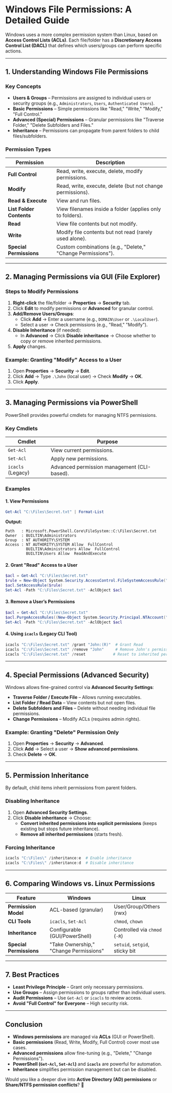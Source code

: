 # **Windows File Permissions: A Detailed Guide**

Windows uses a more complex permission system than Linux, based on **Access Control Lists (ACLs)**. Each file/folder has a **Discretionary Access Control List (DACL)** that defines which users/groups can perform specific actions.

---

## **1. Understanding Windows File Permissions**
### **Key Concepts**
- **Users & Groups** – Permissions are assigned to individual users or security groups (e.g., `Administrators`, `Users`, `Authenticated Users`).
- **Basic Permissions** – Simple permissions like "Read," "Write," "Modify," "Full Control."
- **Advanced (Special) Permissions** – Granular permissions like "Traverse Folder," "Delete Subfolders and Files."
- **Inheritance** – Permissions can propagate from parent folders to child files/subfolders.

### **Permission Types**
| Permission | Description |
|------------|-------------|
| **Full Control** | Read, write, execute, delete, modify permissions. |
| **Modify** | Read, write, execute, delete (but not change permissions). |
| **Read & Execute** | View and run files. |
| **List Folder Contents** | View filenames inside a folder (applies only to folders). |
| **Read** | View file contents but not modify. |
| **Write** | Modify file contents but not read (rarely used alone). |
| **Special Permissions** | Custom combinations (e.g., "Delete," "Change Permissions"). |

---

## **2. Managing Permissions via GUI (File Explorer)**
### **Steps to Modify Permissions**
1. **Right-click** the file/folder → **Properties** → **Security** tab.
2. Click **Edit** to modify permissions or **Advanced** for granular control.
3. **Add/Remove Users/Groups**:
   - Click **Add** → Enter a username (e.g., `DOMAIN\User` or `.\LocalUser`).
   - Select a user → Check permissions (e.g., "Read," "Modify").
4. **Disable Inheritance** (if needed):
   - In **Advanced** → Click **Disable inheritance** → Choose whether to copy or remove inherited permissions.
5. **Apply** changes.

### **Example: Granting "Modify" Access to a User**
1. Open **Properties** → **Security** → **Edit**.
2. Click **Add** → Type `.\John` (local user) → Check **Modify** → **OK**.
3. Click **Apply**.

---

## **3. Managing Permissions via PowerShell**
PowerShell provides powerful cmdlets for managing NTFS permissions.

### **Key Cmdlets**
| Cmdlet | Purpose |
|--------|---------|
| `Get-Acl` | View current permissions. |
| `Set-Acl` | Apply new permissions. |
| `icacls` (Legacy) | Advanced permission management (CLI-based). |

### **Examples**
#### **1. View Permissions**
```powershell
Get-Acl "C:\Files\Secret.txt" | Format-List
```
**Output:**
```
Path   : Microsoft.PowerShell.Core\FileSystem::C:\Files\Secret.txt
Owner  : BUILTIN\Administrators
Group  : NT AUTHORITY\SYSTEM
Access : NT AUTHORITY\SYSTEM Allow  FullControl
         BUILTIN\Administrators Allow  FullControl
         BUILTIN\Users Allow  ReadAndExecute
```

#### **2. Grant "Read" Access to a User**
```powershell
$acl = Get-Acl "C:\Files\Secret.txt"
$rule = New-Object System.Security.AccessControl.FileSystemAccessRule(".\John", "Read", "Allow")
$acl.SetAccessRule($rule)
Set-Acl -Path "C:\Files\Secret.txt" -AclObject $acl
```

#### **3. Remove a User’s Permissions**
```powershell
$acl = Get-Acl "C:\Files\Secret.txt"
$acl.PurgeAccessRules((New-Object System.Security.Principal.NTAccount(".\John")))
Set-Acl -Path "C:\Files\Secret.txt" -AclObject $acl
```

#### **4. Using `icacls` (Legacy CLI Tool)**
```powershell
icacls "C:\Files\Secret.txt" /grant "John:(R)"  # Grant Read
icacls "C:\Files\Secret.txt" /remove "John"     # Remove John's permissions
icacls "C:\Files\Secret.txt" /reset            # Reset to inherited permissions
```

---

## **4. Special Permissions (Advanced Security)**
Windows allows fine-grained control via **Advanced Security Settings**:
- **Traverse Folder / Execute File** – Allows running executables.
- **List Folder / Read Data** – View contents but not open files.
- **Delete Subfolders and Files** – Delete without needing individual file permissions.
- **Change Permissions** – Modify ACLs (requires admin rights).

### **Example: Granting "Delete" Permission Only**
1. Open **Properties** → **Security** → **Advanced**.
2. Click **Add** → Select a user → **Show advanced permissions**.
3. Check **Delete** → **OK**.

---

## **5. Permission Inheritance**
By default, child items inherit permissions from parent folders.

### **Disabling Inheritance**
1. Open **Advanced Security Settings**.
2. Click **Disable inheritance** → Choose:
   - **Convert inherited permissions into explicit permissions** (keeps existing but stops future inheritance).
   - **Remove all inherited permissions** (starts fresh).

### **Forcing Inheritance**
```powershell
icacls "C:\Files\" /inheritance:e  # Enable inheritance
icacls "C:\Files\" /inheritance:d  # Disable inheritance
```

---

## **6. Comparing Windows vs. Linux Permissions**
| Feature | Windows | Linux |
|---------|---------|-------|
| **Permission Model** | ACL-based (granular) | User/Group/Others (rwx) |
| **CLI Tools** | `icacls`, `Set-Acl` | `chmod`, `chown` |
| **Inheritance** | Configurable (GUI/PowerShell) | Controlled via `chmod` (`-R`) |
| **Special Permissions** | "Take Ownership," "Change Permissions" | `setuid`, `setgid`, sticky bit |

---

## **7. Best Practices**
- **Least Privilege Principle** – Grant only necessary permissions.
- **Use Groups** – Assign permissions to groups rather than individual users.
- **Audit Permissions** – Use `Get-Acl` or `icacls` to review access.
- **Avoid "Full Control" for Everyone** – High security risk.

---

## **Conclusion**
- **Windows permissions** are managed via **ACLs** (GUI or PowerShell).
- **Basic permissions** (Read, Write, Modify, Full Control) cover most use cases.
- **Advanced permissions** allow fine-tuning (e.g., "Delete," "Change Permissions").
- **PowerShell (`Get-Acl`, `Set-Acl`)** and **`icacls`** are powerful for automation.
- **Inheritance** simplifies permission management but can be disabled.

Would you like a deeper dive into **Active Directory (AD) permissions** or **Share/NTFS permission conflicts**? 🚀